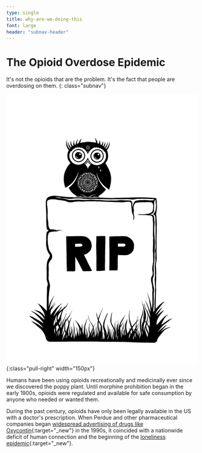 ```yaml
---
type: single
title: why-are-we-doing-this
font: large
header: "subnav-header"
---
```


# The Opioid Overdose <span class="emphasized-header">Epidemic</span>

It's not the opioids that are the problem. It's the fact that people are overdosing on them.
{: class="subnav"}

![Owl RIP graphic](/assets/images/single-why-we-care.png){:class="pull-right" width="150px"}

Humans have been using opioids recreationally and medicinally ever since we discovered the poppy plant. Until morphine prohibition began in the early 1900s, opioids were regulated and available for safe consumption by anyone who needed or wanted them.

During the past century, opioids have only been legally available in the US with a doctor's prescription. When Perdue and other pharmaceutical companies began [widespread advertising of drugs like Oxycontin](https://www.ncbi.nlm.nih.gov/pmc/articles/PMC2622774/){:target="_new"} in the 1990s, it coincided with a nationwide deficit of human connection and the beginning of the [loneliness epidemic](https://theweek.com/articles/815518/epidemic-loneliness){:target="_new"}. 
